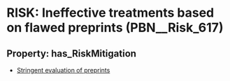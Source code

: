 # RISK: __Ineffective treatments based on flawed preprints__ (PBN__Risk_617)

## Property: has_RiskMitigation

* [Stringent evaluation of preprints](PBN__RiskMitigation_855)

